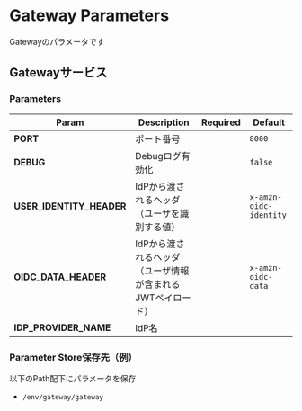 # Gateway Parameters

Gatewayのパラメータです

## Gatewayサービス

### Parameters

| Param | Description | Required | Default |
| --- | --- | --- | --- |
| **PORT** | ポート番号 | | `8000` |
| **DEBUG** | Debugログ有効化 | | `false` |
| **USER_IDENTITY_HEADER** | IdPから渡されるヘッダ（ユーザを識別する値） | | `x-amzn-oidc-identity` |
| **OIDC_DATA_HEADER** | IdPから渡されるヘッダ（ユーザ情報が含まれるJWTペイロード） | | `x-amzn-oidc-data` |
| **IDP_PROVIDER_NAME** | IdP名 | | |

### Parameter Store保存先（例）

以下のPath配下にパラメータを保存

- `/env/gateway/gateway`
